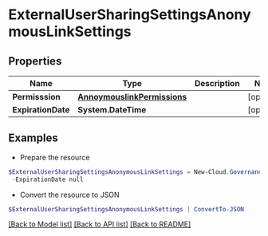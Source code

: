# ExternalUserSharingSettingsAnonymousLinkSettings
## Properties

Name | Type | Description | Notes
------------ | ------------- | ------------- | -------------
**Permisssion** | [**AnnoymouslinkPermissions**](AnnoymouslinkPermissions.md) |  | [optional] 
**ExpirationDate** | **System.DateTime** |  | [optional] 

## Examples

- Prepare the resource
```powershell
$ExternalUserSharingSettingsAnonymousLinkSettings = New-Cloud.Governance.ClientExternalUserSharingSettingsAnonymousLinkSettings  -Permisssion null `
 -ExpirationDate null
```

- Convert the resource to JSON
```powershell
$ExternalUserSharingSettingsAnonymousLinkSettings | ConvertTo-JSON
```

[[Back to Model list]](../README.md#documentation-for-models) [[Back to API list]](../README.md#documentation-for-api-endpoints) [[Back to README]](../README.md)

